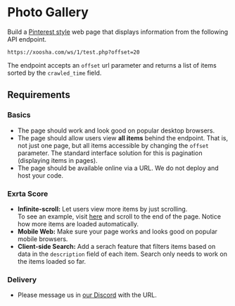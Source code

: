 # Photo Gallery

Build a [Pinterest style](https://www.pinterest.com/cabiclothing/handbags/)
web page that displays information from the following API endpoint.

    https://xoosha.com/ws/1/test.php?offset=20

The endpoint accepts an `offset` url parameter and  returns a list of items
sorted by the `crawled_time` field.

## Requirements

### Basics

- The page should work and look good on popular desktop browsers.
- The page should allow users view **all items** behind the endpoint. That is, not just one page, but all items accessible by changing the `offset` parameter. The standard interface solution for this is pagination (displaying items in pages).
- The page should be available online via a URL. We do not deploy and host your
    code.

### Exrta Score

- **Infinite-scroll:** Let users view more items by just scrolling. <br />
To see an example, visit [here](https://www.pinterest.com/cabiclothing/handbags/) and scroll to the end of the page. Notice how more items are loaded automatically.
- **Mobile Web:** Make sure your page works and looks good on popular mobile browsers.
- **Client-side Search:** Add a serach feature that filters items based on data in the `description` field of each item. Search only needs to work on the items loaded so far.

### Delivery
- Please message us in [our Discord](https://discord.gg/PVPSj3CJ) with the URL.
